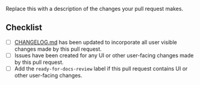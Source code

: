 <!-- Thank you for submitting a pull request. Please read our pull request guidelines before
  submitting your pull request:
  https://github.com/github/vscode-codeql/blob/main/CONTRIBUTING.md#submitting-a-pull-request.
-->

Replace this with a description of the changes your pull request makes.

## Checklist

- [ ] [CHANGELOG.md](https://github.com/github/vscode-codeql/blob/main/extensions/ql-vscode/CHANGELOG.md) has been updated to incorporate all user visible changes made by this pull request.
- [ ] Issues have been created for any UI or other user-facing changes made by this pull request.
- [ ] Add the `ready-for-docs-review` label if this pull request contains UI or other user-facing changes.
